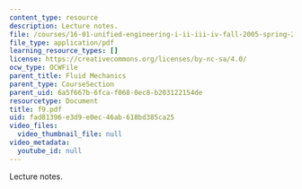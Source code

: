 ```yaml
---
content_type: resource
description: Lecture notes.
file: /courses/16-01-unified-engineering-i-ii-iii-iv-fall-2005-spring-2006/fad81396e3d9e0ec46ab618bd385ca25_f9.pdf
file_type: application/pdf
learning_resource_types: []
license: https://creativecommons.org/licenses/by-nc-sa/4.0/
ocw_type: OCWFile
parent_title: Fluid Mechanics
parent_type: CourseSection
parent_uid: 6a5f667b-6fca-f068-0ec8-b203122154de
resourcetype: Document
title: f9.pdf
uid: fad81396-e3d9-e0ec-46ab-618bd385ca25
video_files:
  video_thumbnail_file: null
video_metadata:
  youtube_id: null
---
```

Lecture notes.